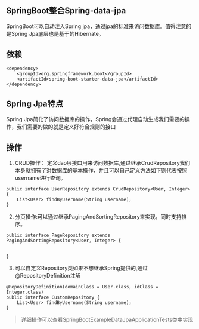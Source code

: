 ## SpringBoot整合Spring-data-jpa
SpringBoot可以自动注入Spring jpa，通过jpa的标准来访问数据库。值得注意的是Spring Jpa底层也是基于的Hibernate。

## 依赖
```
<dependency>
	<groupId>org.springframework.boot</groupId>
	<artifactId>spring-boot-starter-data-jpa</artifactId>
</dependency>

```

## Spring Jpa特点
Spring Jpa简化了访问数据库的操作，Spring会通过代理自动生成我们需要的操作，我们需要的做的就是定义好符合规则的接口


## 操作
1. CRUD操作： 定义dao层接口用来访问数据库,通过继承CrudRepository我们本身就拥有了对数据库的基本操作，并且可以自己定义方法如下则代表按照username进行查询。
```
public interface UserRepository extends CrudRepository<User, Integer> {
    List<User> findByUsername(String username);
}

```


2. 分页操作:可以通过继承PagingAndSortingRepository来实现，同时支持排序。
```
public interface PageRepository extends PagingAndSortingRepository<User, Integer> {


}
```

3. 可以自定义Repository类如果不想继承Spring提供的,通过@RepositoryDefinition注解
```
@RepositoryDefinition(domainClass = User.class, idClass = Integer.class)
public interface CustomRepository {
    List<User> findByUsername(String username);
}
```

> 详细操作可以查看SpringBootExampleDataJpaApplicationTests类中实现